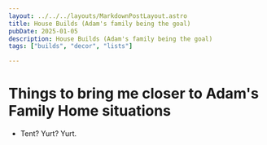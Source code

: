 ```yaml
---
layout: ../../../layouts/MarkdownPostLayout.astro
title: House Builds (Adam's family being the goal)
pubDate: 2025-01-05
description: House Builds (Adam's family being the goal)
tags: ["builds", "decor", "lists"]

---
```

# Things to bring me closer to Adam's Family Home situations


- Tent? Yurt? Yurt.